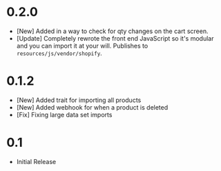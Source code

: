 # 0.2.0

- [New] Added in a way to check for qty changes on the cart screen.
- [Update] Completely rewrote the front end JavaScript so it's modular and you can import it at your will. Publishes to `resources/js/vendor/shopify`.

# 0.1.2

- [New] Added trait for importing all products
- [New] Added webhook for when a product is deleted
- [Fix] Fixing large data set imports

# 0.1

- Initial Release